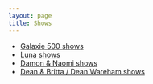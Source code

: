 ```yaml
---
layout: page
title: Shows
---
```

 - [Galaxie 500 shows](https://www.fullofwishes.co.uk/database/galaxie-500/shows/)
 - [Luna shows](https://www.fullofwishes.co.uk/database/luna/shows/)
 - [Damon & Naomi shows](https://www.fullofwishes.co.uk/database/damon-and-naomi/shows/)
 - [Dean & Britta / Dean Wareham shows](https://www.fullofwishes.co.uk/database/dean-and-britta/shows/)
